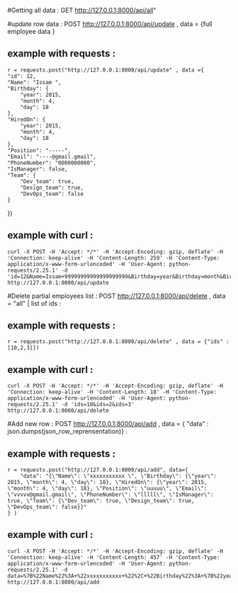 

#Getting all data   : GET http://127.0.0.1:8000/api/all"  

#update row data  : POST http://127.0.0.1:8000/api/update , data = {full employee data }  
## example with requests :  
	r = requests.post("http://127.0.0.1:8000/api/update" , data ={
    "id": 12,
    "Name": "Issam ",
    "Birthday": {
        "year": 2015,
        "month": 4,
        "day": 18
    },
    "HiredOn": {
        "year": 2015,
        "month": 4,
        "day": 18
    },
    "Position": "-----",
    "Email": "----@gmail.gmail",
    "PhoneNumber": "0000000000",
    "IsManager": false,
    "Team": {
        "Dev_team": true,
        "Design_team": true,
        "DevOps_team": false
    }
})
## example with curl :  	
	curl -X POST -H 'Accept: */*' -H 'Accept-Encoding: gzip, deflate' -H 'Connection: keep-alive' -H 'Content-Length: 259' -H 'Content-Type: application/x-www-form-urlencoded' -H 'User-Agent: python-requests/2.25.1' -d 'id=12&Name=Issam+99999999999999999999&Birthday=year&Birthday=month&Birthday=day&HiredOn=year&HiredOn=month&HiredOn=day&Position=Justice+league&Email=darkside%40gmail.gmail&PhoneNumber=21625881317&IsManager=False&Team=Dev_team&Team=Design_team&Team=DevOps_team' http://127.0.0.1:8000/api/update



#Delete partial employees list :  POST http://127.0.0.1:8000/api/delete , data = "all" | list of ids  : 
## example with requests :  
	r = requests.post("http://127.0.0.1:8000/api/delete" , data = {"ids" : [10,2,3]})

## example with curl : 
	curl -X POST -H 'Accept: */*' -H 'Accept-Encoding: gzip, deflate' -H 'Connection: keep-alive' -H 'Content-Length: 18' -H 'Content-Type: application/x-www-form-urlencoded' -H 'User-Agent: python-requests/2.25.1' -d 'ids=10&ids=2&ids=3' http://127.0.0.1:8000/api/delete  


#Add new row  : POST http://127.0.0.1:8000/api/add , data = { "data" : json.dumps(json_row_reprensentation)}  : 

## example with requests :  
	r = requests.post("http://127.0.0.1:8000/api/add", data={
		"data": "{\"Name\": \"xxxxxxxxxxx \", \"Birthday\": {\"year\": 2015, \"month\": 4, \"day\": 18}, \"HiredOn\": {\"year\": 2015, \"month\": 4, \"day\": 18}, \"Position\": \"uuuuu\", \"Email\": \"vvvvv@gmail.gmail\", \"PhoneNumber\": \"lllll\", \"IsManager\": true, \"Team\": {\"Dev_team\": true, \"Design_team\": true, \"DevOps_team\": false}}"
	} )

## example with curl : 
	curl -X POST -H 'Accept: */*' -H 'Accept-Encoding: gzip, deflate' -H 'Connection: keep-alive' -H 'Content-Length: 457' -H 'Content-Type: application/x-www-form-urlencoded' -H 'User-Agent: python-requests/2.25.1' -d data=%7B%22Name%22%3A+%22xxxxxxxxxxx+%22%2C+%22Birthday%22%3A+%7B%22year%22%3A+2015%2C+%22month%22%3A+4%2C+%22day%22%3A+18%7D%2C+%22HiredOn%22%3A+%7B%22year%22%3A+2015%2C+%22month%22%3A+4%2C+%22day%22%3A+18%7D%2C+%22Position%22%3A+%22uuuuu%22%2C+%22Email%22%3A+%22vvvvv%40gmail.gmail%22%2C+%22PhoneNumber%22%3A+%22lllll%22%2C+%22IsManager%22%3A+true%2C+%22Team%22%3A+%7B%22Dev_team%22%3A+true%2C+%22Design_team%22%3A+true%2C+%22DevOps_team%22%3A+false%7D%7D http://127.0.0.1:8000/api/add

